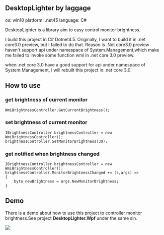 ## DesktopLighter by laggage

os: win10
platform: .net45
language: C#

DesktopLighter is a library aim to easy control monitor brightness.

I build this project in C# Dotnet4.5. Originally, I want to build it in .net core3.0 preview, but I failed to do that. Reason is .Net core3.0 preview haven't support api under namespace of System.Management,which make me failed to invoke some function wmi in .net core 3.0 preview.

when .net core 3.0 have a good support for api under namespace of System.Management, I will rebuilt this project in .net core 3.0.

## How to use

### get brightness of current monitor

```
WmiBrightnessController.GetCurrentBrightness();
```

### set brightness of current monitor

```
IBrightnessController brightnessController = new WmiBrightnessController();
brightnessController.SetMonitorBrightness(30);
```

### get notified when brightness changed
```
IBrightnessController brightnessController = new WmiBrightnessController();
brightnessController.MonitorBrightnessChanged += (s,args) => 
{
    byte newBrightness = args.NewMonitorBrightness;
}
```

## Demo
There is a demo about how to use this project to controller monitor brightness.See
project **DesktopLighter.Wpf** under the same sln.

![](https://img2018.cnblogs.com/blog/1596066/201907/1596066-20190723213253950-345239320.png)
